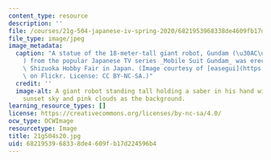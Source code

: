 ```yaml
---
content_type: resource
description: ''
file: /courses/21g-504-japanese-iv-spring-2020/6821953968338de4609fb17d224596b4_21g504s20.jpg
file_type: image/jpeg
image_metadata:
  caption: "A statue of the 18-meter-tall giant robot, Gundam (\u30AC\u30F3\u30C0\u30E0\
    ) from the popular Japanese TV series _Mobile Suit Gundam_ was erected at the\
    \ Shizuoka Hobby Fair in Japan. (Image courtesy of [easegui](https://www.flickr.com/photos/easegui/6001070272/)\
    \ on Flickr. License: CC BY-NC-SA.)"
  credit: ''
  image-alt: A giant robot standing tall holding a saber in his hand with a purple
    sunset sky and pink clouds as the background.
learning_resource_types: []
license: https://creativecommons.org/licenses/by-nc-sa/4.0/
ocw_type: OCWImage
resourcetype: Image
title: 21g504s20.jpg
uid: 68219539-6833-8de4-609f-b17d224596b4
---
```

